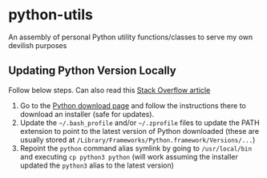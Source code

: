 # python-utils
An assembly of personal Python utility functions/classes to serve my own devilish purposes

## Updating Python Version Locally

Follow below steps. Can also read this [Stack Overflow article](https://stackoverflow.com/questions/3696124/changing-python-path-on-mac)
1. Go to the [Python download page](https://www.python.org/downloads/) and follow the instructions there to download an installer (safe for updates).
2. Update the `~/.bash_profile` and/or `~/.zprofile` files to update the PATH extension to point to the latest version of Python downloaded (these are usually stored at `/Library/Frameworks/Python.framework/Versions/...`)
3. Repoint the `python` command alias symlink by going to `/usr/local/bin` and executing `cp python3 python` (will work assuming the installer updated the `python3` alias to the latest version)